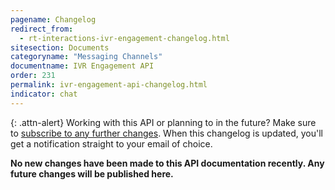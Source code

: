 ```yaml
---
pagename: Changelog
redirect_from:
  - rt-interactions-ivr-engagement-changelog.html
sitesection: Documents
categoryname: "Messaging Channels"
documentname: IVR Engagement API
order: 231
permalink: ivr-engagement-api-changelog.html
indicator: chat
---
```


{: .attn-alert}
Working with this API or planning to in the future? Make sure to [subscribe to any further changes](https://visualping.io/?url=developers.liveperson.com/rt-interactions-ivr-engagement-changelog.html&mode=web&css=post-content). When this changelog is updated, you'll get a notification straight to your email of choice.

**No new changes have been made to this API documentation recently. Any future changes will be published here.**
